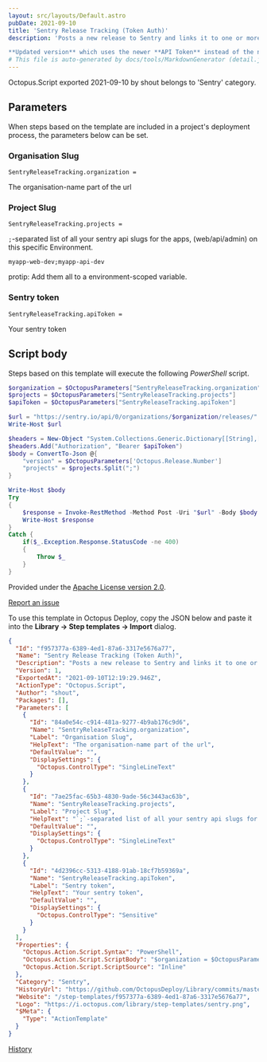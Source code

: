 ```yaml
---
layout: src/layouts/Default.astro
pubDate: 2021-09-10
title: 'Sentry Release Tracking (Token Auth)'
description: 'Posts a new release to Sentry and links it to one or more sentry projects. 

**Updated version** which uses the newer **API Token** instead of the now depreciated API Key which is only available in legacy Sentry accounts.'
# This file is auto-generated by docs/tools/MarkdownGenerator (detail.js)
---
```


Octopus.Script exported 2021-09-10 by shout belongs to 'Sentry' category.

## Parameters

When steps based on the template are included in a project's deployment process, the parameters below can be set.


<div class="param">

### Organisation Slug

`SentryReleaseTracking.organization = `

The organisation-name part of the url

</div>
        
<div class="param">

### Project Slug

`SentryReleaseTracking.projects = `

`;`-separated list of all your sentry api slugs for the apps, (web/api/admin) on this specific Environment.

    myapp-web-dev;myapp-api-dev

protip: Add them all to a environment-scoped variable.

</div>
        
<div class="param">

### Sentry token

`SentryReleaseTracking.apiToken = `

Your sentry token

</div>
        

## Script body

Steps based on this template will execute the following *PowerShell* script.

```PowerShell
$organization = $OctopusParameters["SentryReleaseTracking.organization"]
$projects = $OctopusParameters["SentryReleaseTracking.projects"]
$apiToken = $OctopusParameters["SentryReleaseTracking.apiToken"]

$url = "https://sentry.io/api/0/organizations/$organization/releases/"
Write-Host $url

$headers = New-Object "System.Collections.Generic.Dictionary[[String],[String]]"
$headers.Add("Authorization", "Bearer $apiToken")
$body = ConvertTo-Json @{ 
	"version" = $OctopusParameters['Octopus.Release.Number']
    "projects" = $projects.Split(";")
}

Write-Host $body
Try
{
	$response = Invoke-RestMethod -Method Post -Uri "$url" -Body $body -Headers $headers -ContentType "application/json"
	Write-Host $response
}
Catch { 
	if($_.Exception.Response.StatusCode -ne 400)
	{
  		Throw $_
    }
}

```

Provided under the [Apache License version 2.0](https://github.com/OctopusDeploy/Library/blob/master/LICENSE.txt).

[Report an issue](https://github.com/OctopusDeploy/Library/issues/new?assignees=&labels=&projects=&template=bug-report.yml&title=Issue%20with%20Sentry%20Release%20Tracking%20(Token%20Auth)&step-template=Sentry%20Release%20Tracking%20(Token%20Auth))

<div class="get-json">

To use this template in Octopus Deploy, copy the JSON below and paste it into the **Library → Step templates → Import** dialog.

```json
{
  "Id": "f957377a-6389-4ed1-87a6-3317e5676a77",
  "Name": "Sentry Release Tracking (Token Auth)",
  "Description": "Posts a new release to Sentry and links it to one or more sentry projects. \n\n**Updated version** which uses the newer **API Token** instead of the now depreciated API Key which is only available in legacy Sentry accounts.",
  "Version": 1,
  "ExportedAt": "2021-09-10T12:19:29.946Z",
  "ActionType": "Octopus.Script",
  "Author": "shout",
  "Packages": [],
  "Parameters": [
    {
      "Id": "84a0e54c-c914-481a-9277-4b9ab176c9d6",
      "Name": "SentryReleaseTracking.organization",
      "Label": "Organisation Slug",
      "HelpText": "The organisation-name part of the url",
      "DefaultValue": "",
      "DisplaySettings": {
        "Octopus.ControlType": "SingleLineText"
      }
    },
    {
      "Id": "7ae25fac-65b3-4830-9ade-56c3443ac63b",
      "Name": "SentryReleaseTracking.projects",
      "Label": "Project Slug",
      "HelpText": "`;`-separated list of all your sentry api slugs for the apps, (web/api/admin) on this specific Environment.\n\n    myapp-web-dev;myapp-api-dev\n\nprotip: Add them all to a environment-scoped variable.",
      "DefaultValue": "",
      "DisplaySettings": {
        "Octopus.ControlType": "SingleLineText"
      }
    },
    {
      "Id": "4d2396cc-5313-4188-91ab-18cf7b59369a",
      "Name": "SentryReleaseTracking.apiToken",
      "Label": "Sentry token",
      "HelpText": "Your sentry token",
      "DefaultValue": "",
      "DisplaySettings": {
        "Octopus.ControlType": "Sensitive"
      }
    }
  ],
  "Properties": {
    "Octopus.Action.Script.Syntax": "PowerShell",
    "Octopus.Action.Script.ScriptBody": "$organization = $OctopusParameters[\"SentryReleaseTracking.organization\"]\n$projects = $OctopusParameters[\"SentryReleaseTracking.projects\"]\n$apiToken = $OctopusParameters[\"SentryReleaseTracking.apiToken\"]\n\n$url = \"https://sentry.io/api/0/organizations/$organization/releases/\"\nWrite-Host $url\n\n$headers = New-Object \"System.Collections.Generic.Dictionary[[String],[String]]\"\n$headers.Add(\"Authorization\", \"Bearer $apiToken\")\n$body = ConvertTo-Json @{ \n\t\"version\" = $OctopusParameters['Octopus.Release.Number']\n    \"projects\" = $projects.Split(\";\")\n}\n\nWrite-Host $body\nTry\n{\n\t$response = Invoke-RestMethod -Method Post -Uri \"$url\" -Body $body -Headers $headers -ContentType \"application/json\"\n\tWrite-Host $response\n}\nCatch { \n\tif($_.Exception.Response.StatusCode -ne 400)\n\t{\n  \t\tThrow $_\n    }\n}\n",
    "Octopus.Action.Script.ScriptSource": "Inline"
  },
  "Category": "Sentry",
  "HistoryUrl": "https://github.com/OctopusDeploy/Library/commits/master/step-templates//opt/buildagent/work/75443764cd38076d/step-templates/sentry-release-tracking-token-auth.json",
  "Website": "/step-templates/f957377a-6389-4ed1-87a6-3317e5676a77",
  "Logo": "https://i.octopus.com/library/step-templates/sentry.png",
  "$Meta": {
    "Type": "ActionTemplate"
  }
}
```

[History](https://github.com/OctopusDeploy/Library/commits/master/step-templates/https://github.com/OctopusDeploy/Library/commits/master/step-templates//opt/buildagent/work/75443764cd38076d/step-templates/sentry-release-tracking-token-auth.json)

</div>
